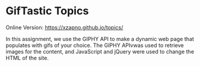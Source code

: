 # GifTastic Topics

Online Version: https://xzapno.github.io/topics/

In this assignment, we use the GIPHY API to make a dynamic web page that populates with gifs of your choice. The GIPHY APIvwas used to retrieve images for the content, and JavaScript and jQuery were used to change the HTML of the site.
